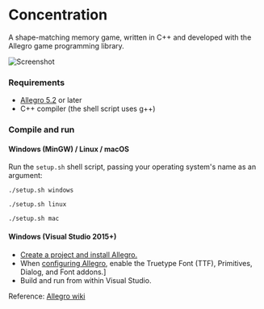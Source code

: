 # Concentration
A shape-matching memory game, written in C++ and developed with the Allegro game programming library.

![Screenshot](https://github.com/jthomas-25/concentration/gameplay.jpg)

### Requirements
+ [Allegro 5.2](https://github.com/liballeg/allegro_wiki/wiki/Quickstart#installation) or later
+ C++ compiler (the shell script uses g++)

### Compile and run
#### Windows (MinGW) / Linux / macOS
Run the ```setup.sh``` shell script, passing your operating system's name as an argument:
```
./setup.sh windows
```
```
./setup.sh linux
```
```
./setup.sh mac
```
#### Windows (Visual Studio 2015+)
+ [Create a project and install Allegro.](https://github.com/liballeg/allegro_wiki/wiki/Allegro-in-Visual-Studio)
+ When [configuring Allegro](https://github.com/liballeg/allegro_wiki/wiki/Allegro-in-Visual-Studio#configuration), enable the Truetype Font (TTF), Primitives, Dialog, and Font addons.]
+ Build and run from within Visual Studio.

Reference: [Allegro wiki](https://github.com/liballeg/allegro_wiki/wiki/Quickstart)
